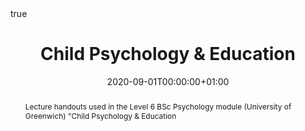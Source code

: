 ---
abstract: Lecture handouts used in the Level 6 BSc Psychology module (University of Greenwich) "Child Psychology & Education
all_day: false
authors: ["Anna Samara"]
date: "2020-09-01T00:00:00+01:00"
date_end: "2020-09-01T00:00:00+01:00"
event:
event_url: 
featured: false
image:
  caption: 
  focal_point: Right
location: =
math: true
projects: []
publishDate: "2021-09-01T00:00:00Z"
slides:
summary: 
tags: []
title: Child Psychology & Education
url_code: ""
url_pdf: ""
url_slides: ""
url_video: ""
---